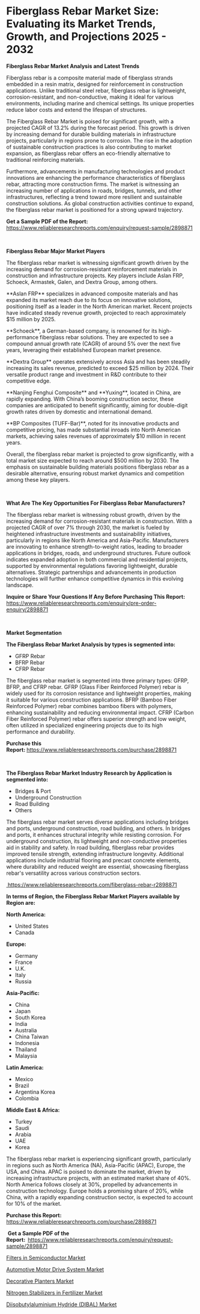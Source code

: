 <p><h1>Fiberglass Rebar Market Size: Evaluating its Market Trends, Growth, and Projections 2025 - 2032</h1></p><p><strong>Fiberglass Rebar Market Analysis and Latest Trends</strong></p>
<p><p>Fiberglass rebar is a composite material made of fiberglass strands embedded in a resin matrix, designed for reinforcement in construction applications. Unlike traditional steel rebar, fiberglass rebar is lightweight, corrosion-resistant, and non-conductive, making it ideal for various environments, including marine and chemical settings. Its unique properties reduce labor costs and extend the lifespan of structures.</p><p>The Fiberglass Rebar Market is poised for significant growth, with a projected CAGR of 13.2% during the forecast period. This growth is driven by increasing demand for durable building materials in infrastructure projects, particularly in regions prone to corrosion. The rise in the adoption of sustainable construction practices is also contributing to market expansion, as fiberglass rebar offers an eco-friendly alternative to traditional reinforcing materials.</p><p>Furthermore, advancements in manufacturing technologies and product innovations are enhancing the performance characteristics of fiberglass rebar, attracting more construction firms. The market is witnessing an increasing number of applications in roads, bridges, tunnels, and other infrastructures, reflecting a trend toward more resilient and sustainable construction solutions. As global construction activities continue to expand, the fiberglass rebar market is positioned for a strong upward trajectory.</p></p>
<p><strong>Get a Sample PDF of the Report:&nbsp;</strong> <a href="https://www.reliableresearchreports.com/enquiry/request-sample/2898871?utm_campaign=36&utm_medium=2&utm_source=Github&utm_content=ia&utm_term=15032025&utm_id=fiberglass-rebar">https://www.reliableresearchreports.com/enquiry/request-sample/2898871</a></p>
<p>&nbsp;</p>
<p><strong>Fiberglass Rebar Major Market Players</strong></p>
<p><p>The fiberglass rebar market is witnessing significant growth driven by the increasing demand for corrosion-resistant reinforcement materials in construction and infrastructure projects. Key players include Aslan FRP, Schoeck, Armastek, Galen, and Dextra Group, among others. </p><p>**Aslan FRP** specializes in advanced composite materials and has expanded its market reach due to its focus on innovative solutions, positioning itself as a leader in the North American market. Recent projects have indicated steady revenue growth, projected to reach approximately $15 million by 2025.</p><p>**Schoeck**, a German-based company, is renowned for its high-performance fiberglass rebar solutions. They are expected to see a compound annual growth rate (CAGR) of around 5% over the next five years, leveraging their established European market presence.</p><p>**Dextra Group** operates extensively across Asia and has been steadily increasing its sales revenue, predicted to exceed $25 million by 2024. Their versatile product range and investment in R&D contribute to their competitive edge.</p><p>**Nanjing Fenghui Composite** and **Yuxing**, located in China, are rapidly expanding. With China’s booming construction sector, these companies are anticipated to benefit significantly, aiming for double-digit growth rates driven by domestic and international demand.</p><p>**BP Composites (TUFF-Bar)**, noted for its innovative products and competitive pricing, has made substantial inroads into North American markets, achieving sales revenues of approximately $10 million in recent years.</p><p>Overall, the fiberglass rebar market is projected to grow significantly, with a total market size expected to reach around $500 million by 2030. The emphasis on sustainable building materials positions fiberglass rebar as a desirable alternative, ensuring robust market dynamics and competition among these key players.</p></p>
<p>&nbsp;</p>
<p><strong>What Are The Key Opportunities For Fiberglass Rebar Manufacturers?</strong></p>
<p><p>The fiberglass rebar market is witnessing robust growth, driven by the increasing demand for corrosion-resistant materials in construction. With a projected CAGR of over 7% through 2030, the market is fueled by heightened infrastructure investments and sustainability initiatives, particularly in regions like North America and Asia-Pacific. Manufacturers are innovating to enhance strength-to-weight ratios, leading to broader applications in bridges, roads, and underground structures. Future outlook indicates expanded adoption in both commercial and residential projects, supported by environmental regulations favoring lightweight, durable alternatives. Strategic partnerships and advancements in production technologies will further enhance competitive dynamics in this evolving landscape.</p></p>
<p><strong>Inquire or Share Your Questions If Any Before Purchasing This Report:</strong> <a href="https://www.reliableresearchreports.com/enquiry/pre-order-enquiry/2898871?utm_campaign=36&utm_medium=2&utm_source=Github&utm_content=ia&utm_term=15032025&utm_id=fiberglass-rebar">https://www.reliableresearchreports.com/enquiry/pre-order-enquiry/2898871</a></p>
<p>&nbsp;</p>
<p><strong>Market Segmentation</strong></p>
<p><strong>The Fiberglass Rebar Market Analysis by types is segmented into:</strong></p>
<p><ul><li>GFRP Rebar</li><li>BFRP Rebar</li><li>CFRP Rebar</li></ul></p>
<p><p>The fiberglass rebar market is segmented into three primary types: GFRP, BFRP, and CFRP rebar. GFRP (Glass Fiber Reinforced Polymer) rebar is widely used for its corrosion resistance and lightweight properties, making it suitable for various construction applications. BFRP (Bamboo Fiber Reinforced Polymer) rebar combines bamboo fibers with polymers, enhancing sustainability and reducing environmental impact. CFRP (Carbon Fiber Reinforced Polymer) rebar offers superior strength and low weight, often utilized in specialized engineering projects due to its high performance and durability.</p></p>
<p><strong>Purchase this Report:&nbsp;</strong><a href="https://www.reliableresearchreports.com/purchase/2898871?utm_campaign=36&utm_medium=2&utm_source=Github&utm_content=ia&utm_term=15032025&utm_id=fiberglass-rebar">https://www.reliableresearchreports.com/purchase/2898871</a></p>
<p>&nbsp;</p>
<p><strong>The Fiberglass Rebar Market Industry Research by Application is segmented into:</strong></p>
<p><ul><li>Bridges & Port</li><li>Underground Construction</li><li>Road Building</li><li>Others</li></ul></p>
<p><p>The fiberglass rebar market serves diverse applications including bridges and ports, underground construction, road building, and others. In bridges and ports, it enhances structural integrity while resisting corrosion. For underground construction, its lightweight and non-conductive properties aid in stability and safety. In road building, fiberglass rebar provides improved tensile strength, extending infrastructure longevity. Additional applications include industrial flooring and precast concrete elements, where durability and reduced weight are essential, showcasing fiberglass rebar's versatility across various construction sectors.</p></p>
<p><a href="https://www.reliableresearchreports.com/fiberglass-rebar-r2898871?utm_campaign=36&utm_medium=2&utm_source=Github&utm_content=ia&utm_term=15032025&utm_id=fiberglass-rebar">&nbsp;https://www.reliableresearchreports.com/fiberglass-rebar-r2898871</a></p>
<p><strong>In terms of Region, the Fiberglass Rebar Market Players available by Region are:</strong></p>
<p>
    <p> <strong> North America: </strong>
        <ul>
            <li>United States</li>
            <li>Canada</li>
        </ul>
        </p> 
    <p> <strong> Europe: </strong>
        <ul>
            <li>Germany</li>
            <li>France</li>
            <li>U.K.</li>
            <li>Italy</li>
            <li>Russia</li>
        </ul>
        </p> 
    <p> <strong> Asia-Pacific: </strong>
        <ul>
            <li>China</li>
            <li>Japan</li>
            <li>South Korea</li>
            <li>India</li>
            <li>Australia</li>
            <li>China Taiwan</li>
            <li>Indonesia</li>
            <li>Thailand</li>
            <li>Malaysia</li>
        </ul>
        </p> 
    <p> <strong> Latin America: </strong>
        <ul>
            <li>Mexico</li>
            <li>Brazil</li>
            <li>Argentina Korea</li>
            <li>Colombia</li>
        </ul>
        </p> 
    <p> <strong> Middle East & Africa: </strong>
        <ul>
            <li>Turkey</li>
            <li>Saudi</li>
            <li>Arabia</li>
            <li>UAE</li>
            <li>Korea</li>
        </ul>
    </p>
    </p>
<p><p>The fiberglass rebar market is experiencing significant growth, particularly in regions such as North America (NA), Asia-Pacific (APAC), Europe, the USA, and China. APAC is poised to dominate the market, driven by increasing infrastructure projects, with an estimated market share of 40%. North America follows closely at 30%, propelled by advancements in construction technology. Europe holds a promising share of 20%, while China, with a rapidly expanding construction sector, is expected to account for 10% of the market.</p></p>
<p><strong>Purchase this Report: </strong><a href="https://www.reliableresearchreports.com/purchase/2898871?utm_campaign=36&utm_medium=2&utm_source=Github&utm_content=ia&utm_term=15032025&utm_id=fiberglass-rebar">https://www.reliableresearchreports.com/purchase/2898871</a></p>
<p>&nbsp;<strong>Get a Sample PDF of the Report:&nbsp;&nbsp;</strong><a href="https://www.reliableresearchreports.com/enquiry/request-sample/2898871?utm_campaign=36&utm_medium=2&utm_source=Github&utm_content=ia&utm_term=15032025&utm_id=fiberglass-rebar">https://www.reliableresearchreports.com/enquiry/request-sample/2898871</a></p>
<p><strong></strong></p>
<p><p><a href="https://github.com/belhejmawoue/Market-Research-Report-List-1/blob/main/filters-in-semiconductor-market.md?utm_campaign=36&utm_medium=2&utm_source=Github&utm_content=ia&utm_term=15032025&utm_id=fiberglass-rebar">Filters in Semiconductor Market</a></p><p><a href="https://github.com/aiamekar/Market-Research-Report-List-1/blob/main/automotive-motor-drive-system-market.md?utm_campaign=36&utm_medium=2&utm_source=Github&utm_content=ia&utm_term=15032025&utm_id=fiberglass-rebar">Automotive Motor Drive System Market</a></p><p><a href="https://github.com/kalsirollija/Market-Research-Report-List-1/blob/main/decorative-planters-market.md?utm_campaign=36&utm_medium=2&utm_source=Github&utm_content=ia&utm_term=15032025&utm_id=fiberglass-rebar">Decorative Planters Market</a></p><p><a href="https://github.com/boudykodumi/Market-Research-Report-List-1/blob/main/nitrogen-stabilizers-in-fertilizer-market.md?utm_campaign=36&utm_medium=2&utm_source=Github&utm_content=ia&utm_term=15032025&utm_id=fiberglass-rebar">Nitrogen Stabilizers in Fertilizer Market</a></p><p><a href="https://github.com/vsiljgestel/Market-Research-Report-List-1/blob/main/diisobutylaluminium-hydride-dibal-market.md?utm_campaign=36&utm_medium=2&utm_source=Github&utm_content=ia&utm_term=15032025&utm_id=fiberglass-rebar">Diisobutylaluminium Hydride (DIBAL) Market</a></p></p>
